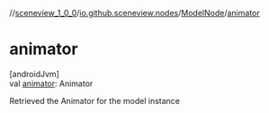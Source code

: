 //[sceneview_1_0_0](../../../index.md)/[io.github.sceneview.nodes](../index.md)/[ModelNode](index.md)/[animator](animator.md)

# animator

[androidJvm]\
val [animator](animator.md): Animator

Retrieved the Animator for the model instance
